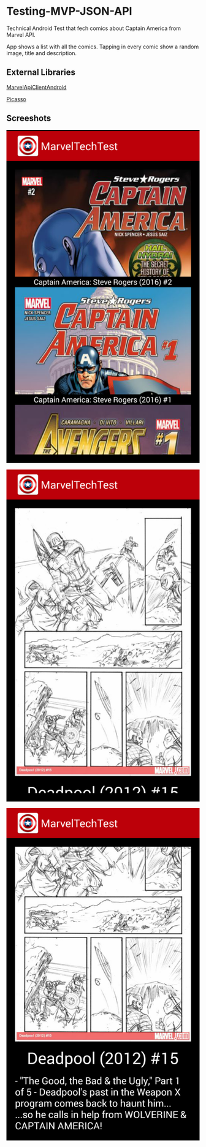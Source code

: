 # Testing-MVP-JSON-API

Technical Android Test that fech comics about Captain America from Marvel API.

App shows a list with all the comics. Tapping in every comic show a random image, title and description.

## External Libraries

[MarvelApiClientAndroid](https://github.com/Karumi/MarvelApiClientAndroid)

[Picasso](http://square.github.io/picasso)

## Screeshots

![MainActivity](https://raw.githubusercontent.com/adalpari/MarvelTechTest/master/sreenshots/1.png)

![DetailActivity1](https://raw.githubusercontent.com/adalpari/MarvelTechTest/master/sreenshots/2.png)

![DetailActivity2](https://raw.githubusercontent.com/adalpari/MarvelTechTest/master/sreenshots/3.png)
